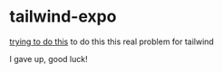 # tailwind-expo

[trying to do this](https://codepen.io/den4ik_rus/pen/xxWowyz) to do this this real problem for tailwind

I gave up, good luck!
